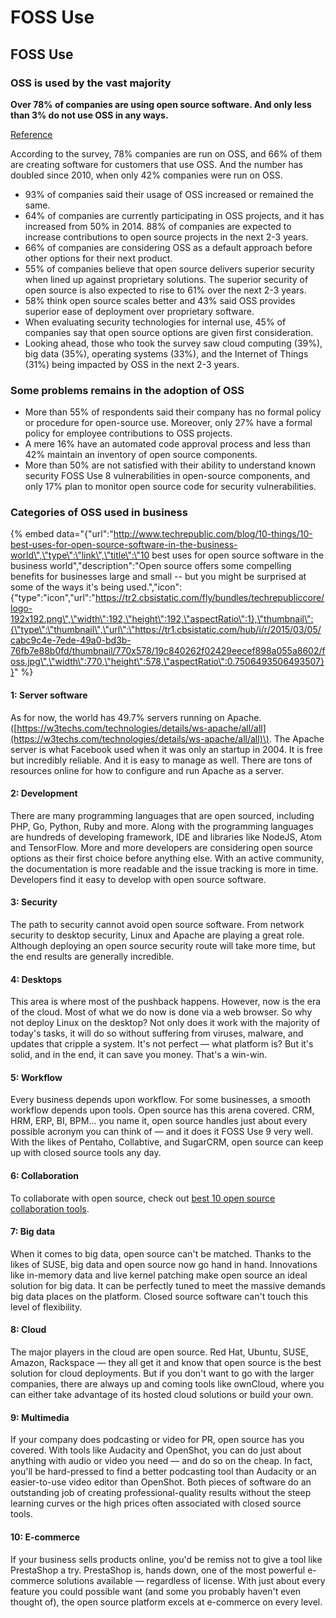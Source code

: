 # FOSS Use

## FOSS Use

### OSS is used by the vast majority

**Over 78% of companies are using open source software. And only less than 3% do not use OSS in any ways.**

[Reference](http://www.zdnet.com/article/its-an-open-source-world-78-percent-of-companies-run-open-source-software/)

According to the survey, 78% companies are run on OSS, and 66% of them are creating software for customers that use OSS. And the number has doubled since 2010, when only 42% companies were run on OSS. 

* 93% of companies said their usage of OSS increased or remained the same. 
* 64% of companies are currently participating in OSS projects, and it has increased from 50% in 2014. 88% of companies are expected to increase contributions to open source projects in the next 2-3 years. 
* 66% of companies are considering OSS as a default approach before other options for their next product. 
* 55% of companies believe that open source delivers superior security when lined up against proprietary solutions. The superior security of open source is also expected to rise to 61% over the next 2-3 years. 
* 58% think open source scales better and 43% said OSS provides superior ease of deployment over proprietary software. 
* When evaluating security technologies for internal use, 45% of companies say that open source options are given first consideration. 
* Looking ahead, those who took the survey saw cloud computing \(39%\), big data \(35%\), operating systems \(33%\), and the Internet of Things \(31%\) being impacted by OSS in the next 2-3 years.

### Some problems remains in the adoption of OSS

* More than 55% of respondents said their company has no formal policy or procedure for open-source use. Moreover, only 27% have a formal policy for employee contributions to OSS projects. 
* A mere 16% have an automated code approval process and less than 42% maintain an inventory of open source components. 
* More than 50% are not satisfied with their ability to understand known security FOSS Use 8 vulnerabilities in open-source components, and only 17% plan to monitor open source code for security vulnerabilities.

### Categories of OSS used in business

{% embed data="{\"url\":\"http://www.techrepublic.com/blog/10-things/10-best-uses-for-open-source-software-in-the-business-world\",\"type\":\"link\",\"title\":\"10 best uses for open source software in the business world\",\"description\":\"Open source offers some compelling benefits for businesses large and small -- but you might be surprised at some of the ways it\'s being used.\",\"icon\":{\"type\":\"icon\",\"url\":\"https://tr2.cbsistatic.com/fly/bundles/techrepubliccore/logo-192x192.png\",\"width\":192,\"height\":192,\"aspectRatio\":1},\"thumbnail\":{\"type\":\"thumbnail\",\"url\":\"https://tr1.cbsistatic.com/hub/i/r/2015/03/05/cabc9c4e-7ede-49a0-bd3b-76fb7e88b0fd/thumbnail/770x578/19c840262f02429eecef898a055a8602/foss.jpg\",\"width\":770,\"height\":578,\"aspectRatio\":0.7506493506493507}}" %}

#### 1: Server software

As for now, the world has 49.7% servers running on Apache. \([https://w3techs.com/technologies/details/ws-apache/all/all](https://w3techs.com/technologies/details/ws-apache/all/all)\). The Apache server is what Facebook used when it was only an startup in 2004. It is free but incredibly reliable. And it is easy to manage as well. There are tons of resources online for how to configure and run Apache as a server.

#### 2: Development

There are many programming languages that are open sourced, including PHP, Go, Python, Ruby and more. Along with the programming languages are hundreds of developing framework, IDE and libraries like NodeJS, Atom and TensorFlow. More and more developers are considering open source options as their first choice before anything else. With an active community, the documentation is more readable and the issue tracking is more in time. Developers find it easy to develop with open source software.

#### 3: Security

The path to security cannot avoid open source software. From network security to desktop security, Linux and Apache are playing a great role. Although deploying an open source security route will take more time, but the end results are generally incredible.

#### 4: Desktops

This area is where most of the pushback happens. However, now is the era of the cloud. Most of what we do now is done via a web browser. So why not deploy Linux on the desktop? Not only does it work with the majority of today's tasks, it will do so without suffering from viruses, malware, and updates that cripple a system. It's not perfect — what platform is? But it's solid, and in the end, it can save you money. That's a win-win.

#### 5: Workflow

Every business depends upon workflow. For some businesses, a smooth workflow depends upon tools. Open source has this arena covered. CRM, HRM, ERP, BI, BPM... you name it, open source handles just about every possible acronym you can think of — and it does it FOSS Use 9 very well. With the likes of Pentaho, Collabtive, and SugarCRM, open source can keep up with closed source tools any day.

#### 6: Collaboration

To collaborate with open source, check out [best 10 open source collaboration tools](http://www.smallbusinesscomputing.com/slideshows/10-best-open-source-collaboration-software-tools.html).

#### 7: Big data

When it comes to big data, open source can't be matched. Thanks to the likes of SUSE, big data and open source now go hand in hand. Innovations like in-memory data and live kernel patching make open source an ideal solution for big data. It can be perfectly tuned to meet the massive demands big data places on the platform. Closed source software can't touch this level of flexibility.

#### 8: Cloud

The major players in the cloud are open source. Red Hat, Ubuntu, SUSE, Amazon, Rackspace — they all get it and know that open source is the best solution for cloud deployments. But if you don't want to go with the larger companies, there are always up and coming tools like ownCloud, where you can either take advantage of its hosted cloud solutions or build your own.

#### 9: Multimedia

If your company does podcasting or video for PR, open source has you covered. With tools like Audacity and OpenShot, you can do just about anything with audio or video you need — and do so on the cheap. In fact, you'll be hard-pressed to find a better podcasting tool than Audacity or an easier-to-use video editor than OpenShot. Both pieces of software do an outstanding job of creating professional-quality results without the steep learning curves or the high prices often associated with closed source tools.

#### 10: E-commerce

If your business sells products online, you'd be remiss not to give a tool like PrestaShop a try. PrestaShop is, hands down, one of the most powerful e-commerce solutions available — regardless of license. With just about every feature you could possible want \(and some you probably haven't even thought of\), the open source platform excels at e-commerce on every level.

